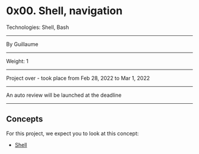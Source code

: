 # 0x00. Shell, navigation
Technologies: Shell, Bash
<hr>
By Guillaume
<hr>
Weight: 1 
<hr>
Project over - took place from Feb 28, 2022 to Mar 1, 2022
<hr>
An auto review will be launched at the deadline
<hr>

## Concepts
For this project, we expect you to look at this concept:
- [Shell](https://alx-intranet.hbtn.io/concepts/9)
